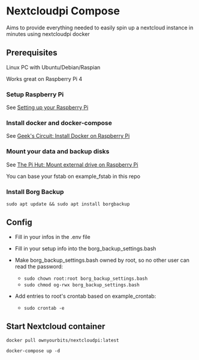 # Nextcloudpi Compose

Aims to provide everything needed to easily spin up a nextcloud instance in minutes using nextcloudpi docker

## Prerequisites

Linux PC with Ubuntu/Debian/Raspian

Works great on Raspberry Pi 4

### Setup Raspberry Pi

See [Setting up your Raspberry Pi](https://projects.raspberrypi.org/en/projects/raspberry-pi-setting-up)

### Install docker and docker-compose

See [Geek's Circuit: Install Docker on Raspberry Pi](https://geekscircuit.com/how-to-install-docker-and-docker-compose-on-raspberry-pi/)

### Mount your data and backup disks

See [The Pi Hut: Mount external drive on Raspberry Pi](https://thepihut.com/blogs/raspberry-pi-tutorials/how-to-mount-an-external-hard-drive-on-the-raspberry-pi-raspian)

You can base your fstab on example_fstab in this repo

### Install Borg Backup

`sudo apt update && sudo apt install borgbackup`

## Config

- Fill in your infos in the .env file

- Fill in your setup info into the borg_backup_settings.bash

- Make borg_backup_settings.bash owned by root, so no other user can read the password:
    - `sudo chown root:root borg_backup_settings.bash`
    - `sudo chmod og-rwx borg_backup_settings.bash`

- Add entries to root's crontab based on example_crontab:
    - `sudo crontab -e`

## Start Nextcloud container
`docker pull ownyourbits/nextcloudpi:latest`

`docker-compose up -d`